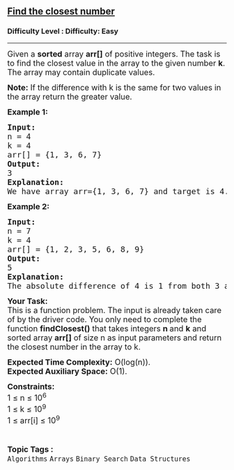 <h2><a href="https://www.geeksforgeeks.org/problems/find-the-closest-number5513/1?page=1&category=Arrays&difficulty=Easy&status=unsolved&sortBy=submissions">Find the closest number</a></h2><h3>Difficulty Level : Difficulty: Easy</h3><hr><div class="problems_problem_content__Xm_eO"><p><span style="font-size: 18px;">Given a <strong>sorted</strong> array <strong>arr[]</strong> of positive integers. The task is to find the closest value in the array to the given number <strong>k</strong>. The array may contain duplicate values.</span></p>
<p><span style="font-size: 18px;"><strong>Note:</strong> If the difference with k is the same for two values in the array return the greater value.<br></span></p>
<p><span style="font-size: 18px;"><strong>Example 1:</strong></span></p>
<pre><span style="font-size: 18px;"><strong>Input:</strong> <br>n = 4<br>k = 4<br>arr[] = {1, 3, 6, 7}
<strong>Output:</strong> <br>3
<strong>Explanation:
</strong>We have array arr={1, 3, 6, 7} and target is 4. If we look at the absolute difference of target with every element of the array we will get { |1-4|, |3-4|, |6-4|, |7-4| }  = {3, 1, 2, 3}. So, the closest number is <strong>3.</strong>
</span></pre>
<p><span style="font-size: 18px;"><strong>Example 2:</strong></span></p>
<pre><span style="font-size: 18px;"><strong>Input:<br></strong>n = 7<br>k = 4<strong><br></strong>arr[] = {1, 2, 3, 5, 6, 8, 9}
<strong>Output:<br></strong>5<br><strong>Explanation:<br></strong>The absolute difference of 4 is 1 from both 3 and 5. According to the question, we have to return greater value, which is 5.</span></pre>
<p><span style="font-size: 18px;"><strong>Your Task:</strong><br>This is a function problem. The input is already taken care of by the driver code. You only need to complete the function <strong>findClosest()</strong> that takes integers <strong>n </strong>and <strong>k</strong>&nbsp;and sorted array <strong>arr[]</strong> of size n as input parameters and return the closest number in the array to k.&nbsp;</span></p>
<p><span style="font-size: 18px;"><strong>Expected Time Complexity:</strong> O(log(n)).<br><strong>Expected Auxiliary Space:</strong>&nbsp;O(1).</span></p>
<p><span style="font-size: 18px;"><strong>Constraints:</strong><br>1 ≤ n ≤ 10<sup>6</sup><br>1 ≤ k ≤ 10<sup>9</sup><br>1 ≤ arr[i] ≤ 10<sup>9</sup></span></p></div><br><p><span style=font-size:18px><strong>Topic Tags : </strong><br><code>Algorithms</code>&nbsp;<code>Arrays</code>&nbsp;<code>Binary Search</code>&nbsp;<code>Data Structures</code>&nbsp;